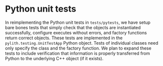# Python unit tests

In reimplementing the Python unit tests in `tests/pytests`, we have setup bare bones tests that simply check that the objects are instantiated successfully, configure executes without errors, and factory functions return correct objects.
These tests are implemented in the `pylith.testing.UnitTestApp` Python object.
Tests of individual classes need only specify the class and the factory function.
We plan to expand these tests to include verification that information is properly transferred from Python to the underlying C++ object (if it exists).
